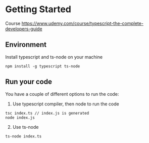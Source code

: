 # Getting Started

Course https://www.udemy.com/course/typescript-the-complete-developers-guide

## Environment

Install typescript and ts-node on your machine

```
npm install -g typescript ts-node
```

## Run your code

You have a couple of different options to run the code:

1. Use typescript compiler, then node to run the code

```
tsc index.ts // index.js is generated
node index.js
```

2. Use ts-node

```
ts-node index.ts
```
